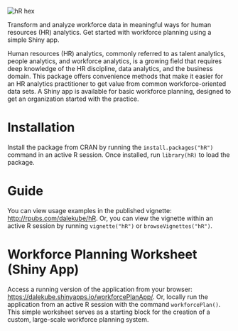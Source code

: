 ![hR hex](https://github.com/dalekube/hR/blob/master/hR.png)

Transform and analyze workforce data in meaningful ways for human resources (HR) analytics. Get started with workforce planning using a simple Shiny app.

Human resources (HR) analytics, commonly referred to as talent analytics, people analytics, and workforce analytics, is a growing field that requires deep knowledge of the HR discipline, data analytics, and the business domain. This package offers convenience methods that make it easier for an HR analytics practitioner to get value from common workforce-oriented data sets. A Shiny app is available for basic workforce planning, designed to get an organization started with the practice.


# Installation
Install the package from CRAN by running the `install.packages("hR")` command in an active R session. Once installed, run `library(hR)` to load the package.

# Guide
You can view usage examples in the published vignette: http://rpubs.com/dalekube/hR. Or, you can view the vignette within an active R session by running `vignette("hR")` or `browseVignettes("hR")`.

# Workforce Planning Worksheet (Shiny App)
Access a running version of the application from your browser: https://dalekube.shinyapps.io/workforcePlanApp/. Or, locally run the application from an active R session with the command `workforcePlan()`. This simple worksheet serves as a starting block for the creation of a custom, large-scale workforce planning system.

